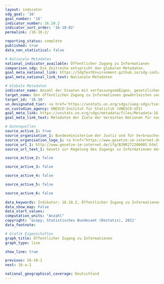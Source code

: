 ```yaml
---
layout: indicator    
sdg_goal: '16'    
goal_number: '16'    
indicator_number: 16.10.2    
indicator_sort_order: '16-10-02'    
permalink: /16-10-2/    

reporting_status: complete    
published: true    
data_non_statistical: false    

# Nationale Metadaten    
national_indicator_available: Öffentlicher Zugang zu Informationen    
comparison_sdg: Die Zeitreihe entspricht den globalen Metadaten.    
goal_meta_national_link: https://SdgTestEnvironment.github.io/sdg-indicators/public/MetaDe/16.10.2.pdf    
goal_meta_national_link_text: Nationale Metadaten    

# Globale Metadaten    
indicator_name: Anzahl der Staaten mit verfassungsmäßigen, gesetzlichen und/oder politischen Garantien für den öffentlichen Zugang zu Informationen    
target_name: Den öffentlichen Zugang zu Informationen gewährleisten und die Grundfreiheiten schützen, im Einklang mit den nationalen Rechtsvorschriften und völkerrechtlichen Übereinkünften    
target_id: '16.10'    
un_designated_tier: <a href='https://unstats.un.org/sdgs/iaeg-sdgs/tier-classification/' title='Klicken Sie hier um weitere Informationen zur UN-Tier-Klassifikation zu erhalten.'  target='_blank'>Tier I</a>    
un_custodian_agency: UNESCO-Institut für Statistik (UNESCO-UIS)    
goal_meta_link: https://unstats.un.org/sdgs/metadata/files/Metadata-16-10-02.pdf    
goal_meta_link_text: Metadaten der Ziele der Vereinten Nationen für nachhaltige Entwicklung    

# Datenquellen
source_active_1: true
source_organisation_1: Bundesministerium der Justiz und für Verbraucherschutz (BMJV)
source_organisation_logo_1: <a href="https://www.gesetze-im-internet.de"><img src="https://g205sdgs.github.io/sdg-indicators/public/OrgImgDe/bmjv.png" alt="Logo bmjv" style="height:60px; width:148px"/></a>
source_url_1: http://www.gesetze-im-internet.de/ifg/BJNR272200005.html
source_url_text_1: Gesetz zur Regelung des Zugangs zu Informationen des Bundes (Informationsfreiheitsgesetz - IFG) in der jeweils aktuellen Fassung

source_active_2: false

source_active_3: false

source_active_4: false

source_active_5: false

source_active_6: false
    
data_keywords: Indikator; 16.10.2, Öffentlicher Zugang zu Informationen, Organisation der Vereinten Nationen für Bildung, Wissenschaft und Kultur - Statistische Behörde (UNESCO-UIS)    
data_show_map: False    
data_start_values:     
computation_units: "Anzahl"    
copyright: '&copy; Statistisches Bundesamt (Destatis), 2021'    
data_footnote:     

# Grafik Eigenschaften    
graph_title: Öffentlicher Zugang zu Informationen    
graph_type: line    

show_line: true    

previous: 16-10-1    
next: 16-a-1    

national_geographical_coverage: Deutschland    
---
```


<span></span>